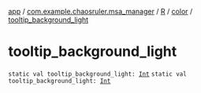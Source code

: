 [app](../../../index.md) / [com.example.chaosruler.msa_manager](../../index.md) / [R](../index.md) / [color](index.md) / [tooltip_background_light](.)

# tooltip_background_light

`static val tooltip_background_light: `[`Int`](https://kotlinlang.org/api/latest/jvm/stdlib/kotlin/-int/index.html)
`static val tooltip_background_light: `[`Int`](https://kotlinlang.org/api/latest/jvm/stdlib/kotlin/-int/index.html)